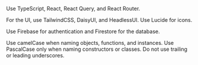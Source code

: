 Use TypeScript, React, React Query, and React Router.

For the UI, use TailwindCSS, DaisyUI, and HeadlessUI. Use Lucide for icons.

Use Firebase for authentication and Firestore for the database.

Use camelCase when naming objects, functions, and instances.
Use PascalCase only when naming constructors or classes.
Do not use trailing or leading underscores.
